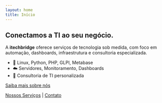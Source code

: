 ```yaml
---
layout: home
title: Início
---
```


## Conectamos a TI ao seu negócio.

A **itechbridge** oferece serviços de tecnologia sob medida, com foco em automação, dashboards, infraestrutura e consultoria especializada.

- 🔧 Linux, Python, PHP, GLPI, Metabase  
- ☁️ Servidores, Monitoramento, Dashboards  
- 🤝 Consultoria de TI personalizada

[Saiba mais sobre nós](sobre)

[Nossos Serviços](servicos) | [Contato](contato)
